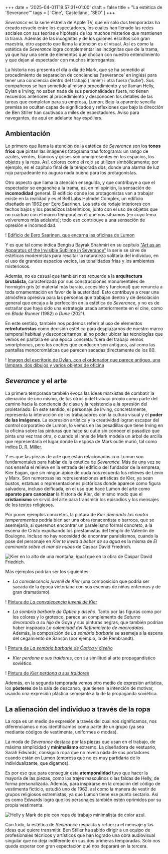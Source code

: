 +++
date = '2025-04-01T19:57:31+01:00'
draft = false
title = "La estética de 'Severance'"
tags = [ 'Cine', 'Castellano', 'SEO' ]
+++

_Severance_ es la serie estrella de Apple TV, que en solo dos temporadas ha creado revuelo entre los espectadores, los cuales han llenado las redes sociales con sus teorías e hipótesis de los muchos misterios que mantienen la trama. Además de las incógnitas y de los guiones escritos con gran maestría, otro aspecto que llama la atención es el visual. Así es como la estética de _Severance_ logra complementar las incógnitas que de la trama, ya que hay una serie de elementos que chocan con nuestro entendimiento y que dejan al espectador con muchos interrogantes. 

La historia nos presenta el día a día de Mark, que se ha sometido al procedimiento de separación de conciencias (‘severance’ en inglés) para tener una conciencia dentro del trabajo (‘innie’) i otra fuera (‘outie’). Sus compañeros se han sometido al mismo procedimiento y se llaman Helly, Dylan e Irving; no saben nada de sus personalidades fuera, no tienen recuerdos anteriores al procedimiento y desconocen los detalles de las tareas que completan para su empresa, Lumon. Bajo la aparente sencilla premisa se ocultan capas de significados y reflexiones que bajo la dirección de Ben Stiller han cautivado a miles de espectadores. Aviso para navegantes, de aquí en adelante hay espóilers. 

## Ambientación 
Lo primero que llama la atención de la estética de _Severance_ son los **tonos fríos** que pintan las imágenes fotograma tras fotograma: un rango de azules, verdes, blancos y grises son omnipresentes en los espacios, los objetos y la ropa. Así, colores como el rojo se utilizan simbólicamente; por ejemplo, en el capítulo final de la temporada dos, donde una alarma de luz roja parpadeante no augura nada bueno para los protagonistas.

Otro aspecto que llama la atención enseguida, y que contribuye a que el espectador se enganche a la trama, es, en mi opinión, la sensación de **incomodidad** general. El edificio donde los protagonistas van a trabajar existe en la realidad y es el Bell Labs Holmdel Complex, un edificio diseñado en 1962 por Eero Saarinen. Los sets de rodaje interiores con techos bajos y los pasadizos laberínticos, junto con el uso de objetos que no cuadran con el marco temporal en el que nos situamos (en cuyo tema volveremos más adelante); todo eso contribuye a una sensación de opresión e incomodidad. 

! [Edificio de Eero Saarinen, que encarna las oficinas de Lumon](https://photos.on-this.website/wm/td0LzYZxHjG6ceZW4VWOx5gzhDo=/wbr/1736720357/15678_1863838703555bd1d1f0dfc.jpg)

Y es que tal como indica Bengisu Bayrak Shahmiri en su capítulo [<u>"Art as an Apparatus of the Invisible Sublime in Severance"</u>](https://www.researchgate.net/publication/382475095_Art_as_an_Apparatus_of_the_Invisible_Sublime_in_Severance) la serie se sirve de estéticas modernistas para resaltar la naturaleza solitaria del individuo, en el uso de grandes espacios vacíos, las tonalidades frías y los ambientes misteriosos. 

Además, no es casual que también nos recuerde a la **arquitectura brutalista**, caracterizada por sus construcciones monumentales de hormigón gris (el material más barato, accesible y funcional) que renuncia a toda ornamentación en favor de la austeridad. Esto contribuye a crear una atmósfera opresiva para las personas que trabajan dentro y de desolación general que encaja a la perfección en la estética de _Severance_, y no es de extrañar que haya sido una estrategia usada anteriormente en el cine, como en _Blade Runner_ (1982) o _Dune_ (2021).  

En este sentido, también nos podemos referir al uso de elementos **retrofuturistas** como decisión estética para desplazarnos de nuestro marco temporal habitual y desconcertarnos, al no poder ubicar las tecnologías que vemos en pantalla en una época concreta: fuera del trabajo vemos _smartphones_, pero los coches que conducen son antiguos, así como las pantallas monocromáticas que parecen sacadas directamente de los 80.  

! [Imagen del escritorio de Dylan, con el ordenador que parece antiguo, una lámpara, dos dibujos y varios objetos de oficina](https://www.slashfilm.com/img/gallery/severances-computers-were-actually-functional-including-the-numbers-on-screen/technologic-hell-1650485828.jpg)

## _Severance_ y el arte
La primera temporada también evoca las ideas marxistas de combatir la alienación de uno mismo, de los otros y del trabajo propio como parte del camino hacia la conciencia de clase y la resistencia a la opresión del proletariado. En este sentido, el personaje de Irving, concretamente, representa la interacción de los trabajadores con la cultura visual y el **poder de las imágenes**. La expresión artística y la creatividad logran escapar del control corporativo de Lumon, lo vemos en las pesadillas que tiene Irving en la oficina sobre las pinturas que hace su outie sin conocer el pasadizo que pinta una vez tras otra, o cuando el innie de Mark modela un árbol de arcilla que representaría el lugar donde la esposa de Mark outie murió, tal como indica [<u>D. R. Miller</u>](https://www.researchgate.net/publication/382471294_The_Grim_Barbarity_of_Capitalist_Designs_Class_Conflict_Corporate_Dystopia_and_the_Sacred_Gaze_in_Severance).

Y es que las piezas de arte que están relacionadas con Lumon son fundamentales para hablar de la estética de _Severance_. Más de una vez se nos enseña el relieve en la entrada del edificio del fundador de la empresa, Kier Eagan, que sin ningún ápice de duda nos recuerda los relieves de Lenin y Marx. Son numerosas las representaciones artísticas de Kier, ya sean bustos, estatuas o representaciones pictóricas donde aparece como figura salvadora, incluso deificada, en el uso que hace Lumon del arte como **aparato para canonizar** la historia de Kier, del mismo modo que el **cristianismo** se sirvió del arte para transmitir los episodios y los mensajes de los textos religiosos.  

Por poner ejemplos concretos, la pintura de _Kier domando los cuatro temperamentos_ podría bien ser una obra renacentista o barroca, que se asemejaría, si queremos encontrar un paralelismo formal concreto, a la escena de Cristo expulsando los prestamistas del templo de Valentin de Boulogne. Incluso no hay necesidad de encontrar paralelismos, cuando la pose del personaje en _Kier te invita a beber de su agua_ es la misma de _El caminante sobre el mar de nubes_ de Caspar David Friedrich.

![Kier en lo alto de una montaña, igual que en la obra de Caspar David Friedrich.](https://severance.wiki/_media/kier-invites-you-to-drink-of-his-water.webp?cache=&w=900&h=491&tok=d7fe82)

Más ejemplos podrían ser los siguientes:
- _La convalecencia juvenil de Kier_ (una composición que podría ser sacada de la época victoriana con sus escenas de niños enfermos y de gran dramatismo).

! [Pintura de _La convalecencia juvenil de Kier_](https://severance.wiki/_media/the-youthful-convalescence-of-kier.webp)

- _La sombría barbarie de Óptica y diseño_. Tanto por las figuras como por los colores y lo grotesco, parece un complemento de _Saturno devorando a su hijo_ de Goya y sus pinturas negras, que también podrían haber inspirado _La calamidad del Refinamiento de macrodatos_. Además, la composición de _La sombría barbarie_ se asemeja a la escena del cegamiento de Sansón (por ejemplo, la de Rembrandt).

! [Pintura de _La sombría barbarie de Óptica y diseño_](https://severance.wiki/_media/grimbarbarityofoandd-painting02.webp?w=400&tok=7b82db)

- _Kier perdona a sus traidores_, con su similitud al arte propagandístico soviético.

! [Pintura de _Kier perdona a sus traidores_](https://severance.wiki/_media/kierforgives.png)

Además, en la segunda temporada vemos otro medio de expresión artística, los **pósteres** de la sala de descanso, que tienen la intención de motivar, usando una expresión plástica semejante a la de la propaganda soviética.

## La alienación del individuo a través de la ropa
La ropa es un medio de expresión a través del cual nos significamos, nos diferenciamos o nos identificamos como parte de un grupo (ya sea mediante códigos de vestimenta, uniformes o modas). 

La moda de _Severance_ destaca por las piezas que usan en el trabajo, de máxima simplicidad y **minimalismo** extremo. La diseñadora de vestuario, Sarah Edwards, consiguió ropa que no revela nada de sus portadores cuando están en Lumon (empresa que no es muy partidaria de lo individualizante, que digamos). 

Es por eso que para conseguir esta **atemporalidad** tuvo que hacer la mayoría de las piezas, como los trajes masculinos o las faldas de Helly, de forma personalizada. Además, para inspirarse en la creación del código de vestimenta ficticio, estudió uno de 1962, así como la manera de vestir de grupos religiosos extremistas, ya que Lumon tiene ese punto sectario. Así es como Edwards logró que los personajes también estén oprimidos por su propia vestimenta.

![Helly y Mark de pie con ropa de trabajo minimalista de color azul.](https://fashionmagazine.mblycdn.com/fm/resized/2025/03/w768/Severance_Photo_020302.jpg)
 
Con todo, la estética de _Severance_ respalda y refuerza el mensaje y las ideas que quiere transmitir. Ben Stiller ha sabido dirigir a un equipo de profesionales técnicos y artísticos que han logrado una obra audiovisual singular que no deja indiferente en sus dos primeras temporadas. Solo nos queda esperar con gran expectación qué nos deparará en la tercera.
